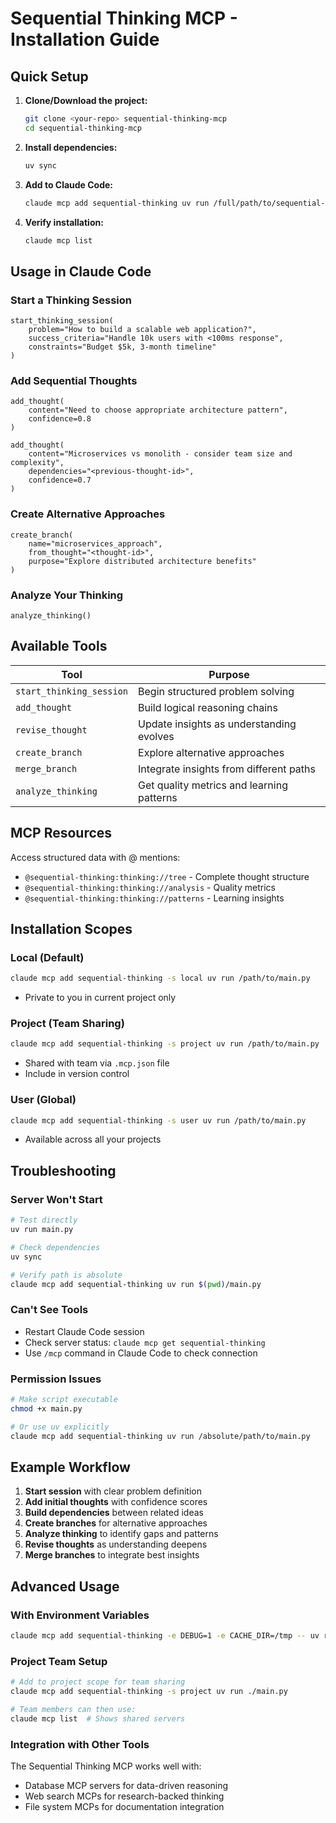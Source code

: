# Sequential Thinking MCP - Installation Guide

## Quick Setup

1. **Clone/Download the project:**
   ```bash
   git clone <your-repo> sequential-thinking-mcp
   cd sequential-thinking-mcp
   ```

2. **Install dependencies:**
   ```bash
   uv sync
   ```

3. **Add to Claude Code:**
   ```bash
   claude mcp add sequential-thinking uv run /full/path/to/sequential-thinking-mcp/main.py
   ```

4. **Verify installation:**
   ```bash
   claude mcp list
   ```

## Usage in Claude Code

### Start a Thinking Session
```
start_thinking_session(
    problem="How to build a scalable web application?",
    success_criteria="Handle 10k users with <100ms response",
    constraints="Budget $5k, 3-month timeline"
)
```

### Add Sequential Thoughts
```
add_thought(
    content="Need to choose appropriate architecture pattern",
    confidence=0.8
)

add_thought(
    content="Microservices vs monolith - consider team size and complexity",
    dependencies="<previous-thought-id>",
    confidence=0.7
)
```

### Create Alternative Approaches
```
create_branch(
    name="microservices_approach",
    from_thought="<thought-id>",
    purpose="Explore distributed architecture benefits"
)
```

### Analyze Your Thinking
```
analyze_thinking()
```

## Available Tools

| Tool | Purpose |
|------|---------|
| `start_thinking_session` | Begin structured problem solving |
| `add_thought` | Build logical reasoning chains |
| `revise_thought` | Update insights as understanding evolves |
| `create_branch` | Explore alternative approaches |
| `merge_branch` | Integrate insights from different paths |
| `analyze_thinking` | Get quality metrics and learning patterns |

## MCP Resources

Access structured data with @ mentions:
- `@sequential-thinking:thinking://tree` - Complete thought structure
- `@sequential-thinking:thinking://analysis` - Quality metrics
- `@sequential-thinking:thinking://patterns` - Learning insights

## Installation Scopes

### Local (Default)
```bash
claude mcp add sequential-thinking -s local uv run /path/to/main.py
```
- Private to you in current project only

### Project (Team Sharing)
```bash
claude mcp add sequential-thinking -s project uv run /path/to/main.py
```
- Shared with team via `.mcp.json` file
- Include in version control

### User (Global)
```bash
claude mcp add sequential-thinking -s user uv run /path/to/main.py
```
- Available across all your projects

## Troubleshooting

### Server Won't Start
```bash
# Test directly
uv run main.py

# Check dependencies
uv sync

# Verify path is absolute
claude mcp add sequential-thinking uv run $(pwd)/main.py
```

### Can't See Tools
- Restart Claude Code session
- Check server status: `claude mcp get sequential-thinking`
- Use `/mcp` command in Claude Code to check connection

### Permission Issues
```bash
# Make script executable
chmod +x main.py

# Or use uv explicitly
claude mcp add sequential-thinking uv run /absolute/path/to/main.py
```

## Example Workflow

1. **Start session** with clear problem definition
2. **Add initial thoughts** with confidence scores
3. **Build dependencies** between related ideas
4. **Create branches** for alternative approaches
5. **Analyze thinking** to identify gaps and patterns
6. **Revise thoughts** as understanding deepens
7. **Merge branches** to integrate best insights

## Advanced Usage

### With Environment Variables
```bash
claude mcp add sequential-thinking -e DEBUG=1 -e CACHE_DIR=/tmp -- uv run /path/to/main.py
```

### Project Team Setup
```bash
# Add to project scope for team sharing
claude mcp add sequential-thinking -s project uv run ./main.py

# Team members can then use:
claude mcp list  # Shows shared servers
```

### Integration with Other Tools
The Sequential Thinking MCP works well with:
- Database MCP servers for data-driven reasoning
- Web search MCPs for research-backed thinking
- File system MCPs for documentation integration